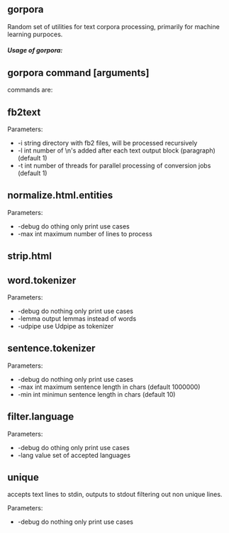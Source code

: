 ## gorpora

Random set of utilities for text corpora processing, primarily for machine learning purpoces.

##### Usage of gorpora:

## gorpora command [arguments]

commands are:

## fb2text


Parameters:

-  -i string
    	directory with fb2 files, will be processed recursively
-  -l int
    	number of \n's added after each text output block (paragraph) (default 1)
-  -t int
    	number of threads for parallel processing of conversion jobs (default 1)
    	
## normalize.html.entities

Parameters:

-  -debug
    	do othing only print use cases
-  -max int
    	maximum number of lines to process
    	
## strip.html


## word.tokenizer

Parameters:

-  -debug
    	do nothing only print use cases
-  -lemma
    	output lemmas instead of words
-  -udpipe
    	use Udpipe as tokenizer
    	
## sentence.tokenizer

Parameters:

-  -debug
    	do nothing only print use cases
-  -max int
    	maximum sentence length in chars (default 1000000)
-  -min int
    	minimun sentence length in chars (default 10)
    	
## filter.language

Parameters:

-  -debug
    	do othing only print use cases
-  -lang value
    	set of accepted languages

## unique
 
accepts text lines to stdin, outputs to stdout filtering out non unique lines. 

Parameters: 

- -debug
    do nothing only print use cases
